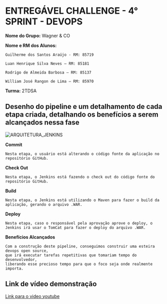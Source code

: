 # ENTREGÁVEL CHALLENGE - 4° SPRINT - DEVOPS

**Nome do Grupo:**  Wagner & CO

**Nome e RM dos Alunos:**

    Guilherme dos Santos Araújo - RM: 85719
    
    Luan Henrique Silva Neves – RM: 85181
    
    Rodrigo de Almeida Barbosa – RM: 85137
    
    William José Rangon de Lima – RM: 85970

**Turma:** 2TDSA

## Desenho do pipeline e um detalhamento de cada etapa criada, detalhando os benefícios a serem alcançados nessa fase
![ARQUITETURA_JENKINS](https://user-images.githubusercontent.com/63483424/138733242-4c7224ee-8536-45af-876f-25fb107ef3f5.jpg)

**Commit**

    Nesta etapa, o usuário está alterando o código fonte da aplicação no repositório GitHub.
    
**Check Out**

    Nesta etapa, o Jenkins está fazendo o check out do código fonte do repositório GitHub.

**Build**

    Nesta etapa, o Jenkins está utilizando o Maven para fazer o build da aplicação, gerando o arquivo .WAR.
    
**Deploy**

    Nesta etapa, caso o responsável pela aprovação aprove o deploy, o Jenkins irá usar o TomCat para fazer o deploy do arquivo .WAR.


**Benefícios Alcançados**

    Com a construção deste pipeline, conseguimos construir uma esteira devops open source,
    que irá executar tarefas repetitivas que tomariam tempo do desenvolvedor, 
    liberando esse precioso tempo para que o foco seja onde realmente importa.

## Link de vídeo demonstração

[Link para o video youtube](https://www.youtube.com/watch?v=asU3WQ_vJ6s)

